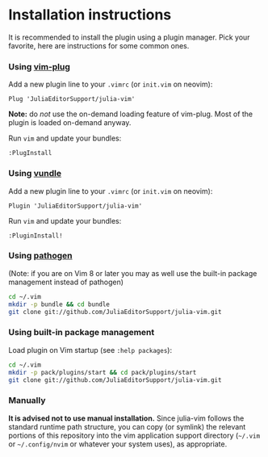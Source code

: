 # Installation instructions

It is recommended to install the plugin using a plugin manager. Pick your favorite, here are
instructions for some common ones.

### Using [vim-plug]

Add a new plugin line to your `.vimrc` (or `init.vim` on neovim):

```vim
Plug 'JuliaEditorSupport/julia-vim'
```

**Note:** do *not* use the on-demand loading feature of vim-plug.
Most of the plugin is loaded on-demand anyway.

Run `vim` and update your bundles:

```vim
:PlugInstall
```

### Using [vundle]

Add a new plugin line to your `.vimrc` (or `init.vim` on neovim):

```vim
Plugin 'JuliaEditorSupport/julia-vim'
```

Run `vim` and update your bundles:

```vim
:PluginInstall!
```

### Using [pathogen]

(Note: if you are on Vim 8 or later you may as well use the built-in package management instead of
pathogen)

```bash
cd ~/.vim
mkdir -p bundle && cd bundle
git clone git://github.com/JuliaEditorSupport/julia-vim.git
```

[pathogen]: https://github.com/tpope/vim-pathogen
[vundle]: https://github.com/gmarik/vundle
[vim-plug]: https://github.com/junegunn/vim-plug

### Using built-in package management

Load plugin on Vim startup (see `:help packages`):

```bash
cd ~/.vim
mkdir -p pack/plugins/start && cd pack/plugins/start
git clone git://github.com/JuliaEditorSupport/julia-vim.git
```

### Manually

**It is advised not to use manual installation.** Since julia-vim follows the standard runtime path structure, you can copy (or symlink)
the relevant portions of this repository into the vim application support directory (`~/.vim` or
`~/.config/nvim` or whatever your system uses), as appropriate.
